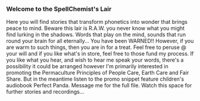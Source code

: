 ### Welcome to the SpellChemist's Lair

Here you will find stories that transform phonetics into wonder that brings peace to mind.  Beware this lair is R.A.W. you never know what you might find lurking in the shadows. Words that play on the mind, sounds that run round your brain for all eternally... You have been WARNED!!  However, if you are warm to such things, then you are in for a treat.  Feel free to peruse @ your will and if you like what's in store, feel free to those fund my process. If you like what you hear, and wish to hear me speak your words, there's a possibility it could be arranged however I'm primarily interested in promoting the Permaculture Principles of People Care, Earth Care and Fair Share. But in the meantime listen to the promo snippet feature children's audiobook Perfect Panda. Message me for the full file. Watch this space for further stories and recordings...

<!--
**spellchemist/spellchemist** is a ✨ _special_ ✨ repository because its `README.md` (this file) appears on your GitHub profile.

Here are some ideas to get you started:

- 🔭 I’m currently working on ...
- 🌱 I’m currently learning ...
- 👯 I’m looking to collaborate on ...
- 🤔 I’m looking for help with ...
- 💬 Ask me about ...
- 📫 How to reach me: ...
- 😄 Pronouns: ...
- ⚡ Fun fact: ...
-->
